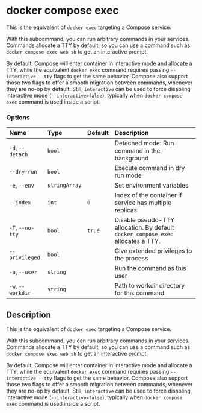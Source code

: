 # docker compose exec

<!---MARKER_GEN_START-->
This is the equivalent of `docker exec` targeting a Compose service.

With this subcommand, you can run arbitrary commands in your services. Commands allocate a TTY by default, so
you can use a command such as `docker compose exec web sh` to get an interactive prompt.

By default, Compose will enter container in interactive mode and allocate a TTY, while the equivalent `docker exec`
command requires passing `--interactive --tty` flags to get the same behavior. Compose also support those two flags
to offer a smooth migration between commands, whenever they are no-op by default. Still, `interactive` can be used to
force disabling interactive mode (`--interactive=false`), typically when `docker compose exec` command is used inside
a script.

### Options

| Name              | Type          | Default | Description                                                                      |
|:------------------|:--------------|:--------|:---------------------------------------------------------------------------------|
| `-d`, `--detach`  | `bool`        |         | Detached mode: Run command in the background                                     |
| `--dry-run`       | `bool`        |         | Execute command in dry run mode                                                  |
| `-e`, `--env`     | `stringArray` |         | Set environment variables                                                        |
| `--index`         | `int`         | `0`     | Index of the container if service has multiple replicas                          |
| `-T`, `--no-tty`  | `bool`        | `true`  | Disable pseudo-TTY allocation. By default `docker compose exec` allocates a TTY. |
| `--privileged`    | `bool`        |         | Give extended privileges to the process                                          |
| `-u`, `--user`    | `string`      |         | Run the command as this user                                                     |
| `-w`, `--workdir` | `string`      |         | Path to workdir directory for this command                                       |


<!---MARKER_GEN_END-->

## Description

This is the equivalent of `docker exec` targeting a Compose service.

With this subcommand, you can run arbitrary commands in your services. Commands allocate a TTY by default, so
you can use a command such as `docker compose exec web sh` to get an interactive prompt.

By default, Compose will enter container in interactive mode and allocate a TTY, while the equivalent `docker exec` 
command requires passing `--interactive --tty` flags to get the same behavior. Compose also support those two flags
to offer a smooth migration between commands, whenever they are no-op by default. Still, `interactive` can be used to 
force disabling interactive mode (`--interactive=false`), typically when `docker compose exec` command is used inside 
a script.